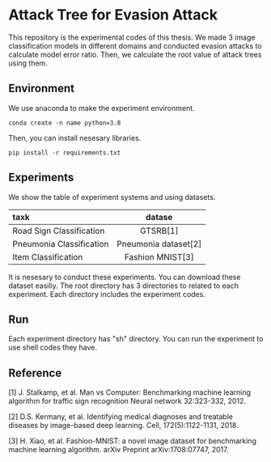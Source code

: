 # Attack Tree for Evasion Attack
This repository is the experimental codes of this thesis.
We made 3 image classification models in different domains and conducted evasion attacks to calculate model error ratio.
Then, we calculate the root value of attack trees using them.


## Environment
We use anaconda to make the experiment environment.
```
conda create -n name python=3.8
```
Then, you can install nesesary libraries.
```
pip install -r requirements.txt
```

## Experiments
We show the table of experiment systems and using datasets.

| taxk                      | datase                |
|:--------------------------|:---------------------:|
| Road Sign Classification  | GTSRB[1]              |
| Pneumonia Classification  | Pneumonia dataset[2]  |
| Item Classification       | Fashion MNIST[3]      | 

It is nesesary to conduct these experiments.
You can download these dataset easiliy.
The root directory has 3 directories to related to each experiment.
Each directory includes the experiment codes.


## Run
Each experiment directory has "sh" directory.
You can run the experiment to use shell codes they have.

## Reference
[1] J. Stalkamp, et al. Man vs Computer: Benchmarking machine learning algorithm for traffic sign recognition Neural network 32:323-332, 2012.

[2] D.S. Kermany, et al. Identifying medical diagnoses and treatable diseases by image-based deep learning. Cell, 172(5):1122-1131, 2018.

[3] H. Xiao, et al. Fashion-MNIST: a novel image dataset for benchmarking machine learning algorithm. arXiv Preprint arXiv:1708:07747, 2017.

